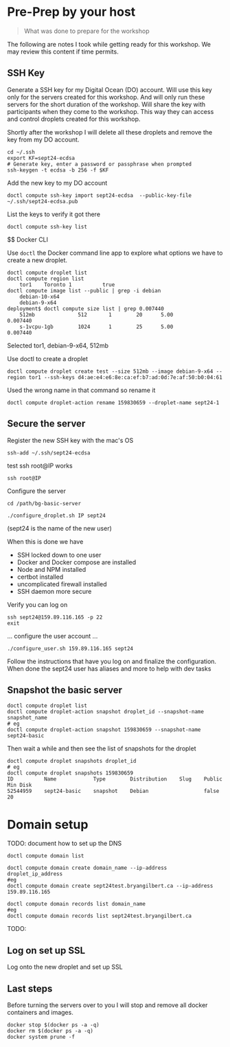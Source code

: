 # Pre-Prep by your host
> What was done to prepare for the workshop

The following are notes I took while getting ready for this workshop.  We may review this content if time permits.

## SSH Key 

Generate a SSH key for my Digital Ocean (DO) account.  Will use this key only for the servers created for this workshop.
And will only run these servers for the short duration of the workshop.   Will share the key with participants when they
come to the workshop.  This way they can access and control droplets created for this workshop.

Shortly after the workshop I will delete all these droplets and remove the key from my DO account. 

```
cd ~/.ssh
export KF=sept24-ecdsa
# Generate key, enter a password or passphrase when prompted
ssh-keygen -t ecdsa -b 256 -f $KF
```

Add the new key to my DO account

    doctl compute ssh-key import sept24-ecdsa  --public-key-file ~/.ssh/sept24-ecdsa.pub

List the keys to verify it got there

    doctl compute ssh-key list


$$ Docker CLI

Use ```doctl``` the Docker command line app to explore what options we have to create a new droplet.

    doctl compute droplet list
    doctl compute region list
        tor1    Toronto 1          true
    doctl compute image list --public | grep -i debian
        debian-10-x64
        debian-9-x64
    deployment$ doctl compute size list | grep 0.007440
        512mb              512       1        20      5.00             0.007440
        s-1vcpu-1gb        1024      1        25      5.00             0.007440

Selected tor1, debian-9-x64, 512mb

Use doctl to create a droplet

    doctl compute droplet create test --size 512mb --image debian-9-x64 --region tor1 --ssh-keys d4:ae:e4:e6:8e:ca:ef:b7:ad:0d:7e:af:50:b0:04:61

Used the wrong name in that command so rename it

    doctl compute droplet-action rename 159830659 --droplet-name sept24-1

## Secure the server

Register the new SSH key with the mac's OS  

    ssh-add ~/.ssh/sept24-ecdsa

test ssh root@IP works

    ssh root@IP


Configure the server

    cd /path/bg-basic-server

    ./configure_droplet.sh IP sept24

(sept24 is the name of the new user)

When this is done we have 
  - SSH locked down to one user
  - Docker and Docker compose are installed
  - Node and NPM installed
  - certbot installed
  - uncomplicated firewall installed
  - SSH daemon more secure
  
Verify you can log on

    ssh sept24@159.89.116.165 -p 22
    exit

... configure the user account ...

    ./configure_user.sh 159.89.116.165 sept24

Follow the instructions that have you log on and finalize the configuration.  
When done the sept24 user has aliases and more to help with dev tasks

## Snapshot the basic server

    doctl compute droplet list
    doctl compute droplet-action snapshot droplet_id --snapshot-name snapshot_name
    # eg
    doctl compute droplet-action snapshot 159830659 --snapshot-name sept24-basic

Then wait a while and then see the list of snapshots for the droplet

    doctl compute droplet snapshots droplet_id
    # eg
    doctl compute droplet snapshots 159830659
    ID          Name            Type        Distribution    Slug    Public    Min Disk
    52544959    sept24-basic    snapshot    Debian                  false     20


# Domain setup
TODO: document how to set up the DNS

    doctl compute domain list

    doctl compute domain create domain_name --ip-address droplet_ip_address
    #eg
    doctl compute domain create sept24test.bryangilbert.ca --ip-address 159.89.116.165

    doctl compute domain records list domain_name
    #eg
    doctl compute domain records list sept24test.bryangilbert.ca


TODO: 
## Log on set up SSL
Log onto the new droplet and set up SSL

## Last steps

Before turning the servers over to you I will stop and remove all docker containers and images.

    docker stop $(docker ps -a -q)
    docker rm $(docker ps -a -q)
    docker system prune -f
    


[checked]: ../images/checked-20.png "checked"
[unchecked]: ../images/unchecked-20.png "unchecked"
